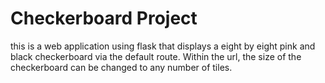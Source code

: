 # Checkerboard Project

this is a web application using flask that displays a eight by eight pink and black checkerboard via the default route. Within the url, the size of the checkerboard can be changed to any number of tiles.
